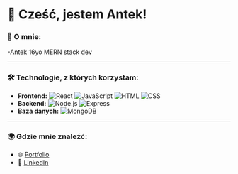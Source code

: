 # 👋 Cześć, jestem Antek!

### 🚀 O mnie:
-Antek 16yo MERN stack dev

---

### 🛠️ Technologie, z których korzystam:
- **Frontend:** ![React](https://img.shields.io/badge/-React-61DAFB?style=flat-square&logo=react&logoColor=white) ![JavaScript](https://img.shields.io/badge/-JavaScript-F7DF1E?style=flat-square&logo=javascript&logoColor=black) ![HTML](https://img.shields.io/badge/-HTML-E34F26?style=flat-square&logo=html5&logoColor=white) ![CSS](https://img.shields.io/badge/-CSS-1572B6?style=flat-square&logo=css3&logoColor=white)
- **Backend:** ![Node.js](https://img.shields.io/badge/-Node.js-339933?style=flat-square&logo=node.js&logoColor=white) ![Express](https://img.shields.io/badge/-Express-000000?style=flat-square&logo=express&logoColor=white)
- **Baza danych:** ![MongoDB](https://img.shields.io/badge/-MongoDB-47A248?style=flat-square&logo=mongodb&logoColor=white)

---

### 🌍 Gdzie mnie znaleźć:
- 🌐 [Portfolio](https://blonek.netlify.app/)
- 💼 [LinkedIn](https://www.linkedin.com/in/antoni-blonkowski-59199931a/)
